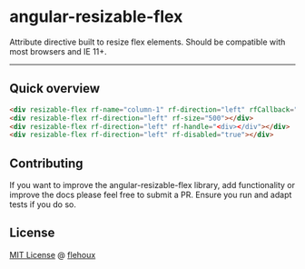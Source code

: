 # angular-resizable-flex

Attribute directive built to resize flex elements. Should be compatible with most browsers and IE 11+.

---

## Quick overview

```html
<div resizable-flex rf-name="column-1" rf-direction="left" rfCallback="callback(rfObj)"></div>
<div resizable-flex rf-direction="left" rf-size="500"></div>
<div resizable-flex rf-direction="left" rf-handle="<div></div"></div>
<div resizable-flex rf-direction="left" rf-disabled="true"></div>
```

## Contributing

If you want to improve the angular-resizable-flex library, add functionality or improve the docs please feel free to submit a PR. Ensure you run and adapt tests if you do so.

## License

[MIT License](LICENSE) @ [flehoux](github.com/flehoux)
